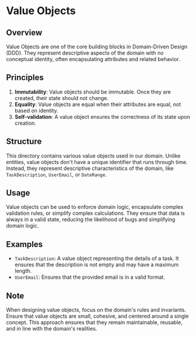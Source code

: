 # Value Objects

## Overview

Value Objects are one of the core building blocks in Domain-Driven Design (DDD). They represent descriptive aspects of the domain with no conceptual identity, often encapsulating attributes and related behavior.

## Principles

1. **Immutability**: Value objects should be immutable. Once they are created, their state should not change.
2. **Equality**: Value objects are equal when their attributes are equal, not based on identity.
3. **Self-validation**: A value object ensures the correctness of its state upon creation.

## Structure

This directory contains various value objects used in our domain. Unlike entities, value objects don't have a unique identifier that runs through time. Instead, they represent descriptive characteristics of the domain, like `TaskDescription`, `UserEmail`, or `DateRange`.

## Usage

Value objects can be used to enforce domain logic, encapsulate complex validation rules, or simplify complex calculations. They ensure that data is always in a valid state, reducing the likelihood of bugs and simplifying domain logic.

## Examples

- `TaskDescription`: A value object representing the details of a task. It ensures that the description is not empty and may have a maximum length.
- `UserEmail`: Ensures that the provided email is in a valid format.

## Note

When designing value objects, focus on the domain's rules and invariants. Ensure that value objects are small, cohesive, and centered around a single concept. This approach ensures that they remain maintainable, reusable, and in line with the domain's realities.
